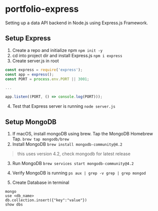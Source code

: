 # portfolio-express

Setting up a data API backend in Node.js using Express.js Framework.

## Setup Express
1. Create a repo and initialize npm
`npm init -y`
2. cd into project dir and install Express.js
`npm i express`
3. Create server.js in root
```javascript
const express = require('express');
const app = express();
const PORT = process.env.PORT || 3001;

...

app.listen((PORT, () => console.log(PORT)));
```
4. Test that Express server is running
`node server.js`

## Setup MongoDB
1. If macOS, install mongoDB using brew. Tap the MongoDB Homebrew Tap.
`brew tap mongodb/brew`
2. Install MongoDB
`brew install mongodb-community@4.2`
> this uses version 4.2, check mongodb for latest release
3. Run MongoDB
`brew services start mongodb-community@4.2`

4. Verify MongoDB is running
`ps aux | grep -v grep | grep mongod`

5. Create Database in terminal
```
mongo
use <db_name>
db.collection.insert({"key":"value"})
show dbs
```
